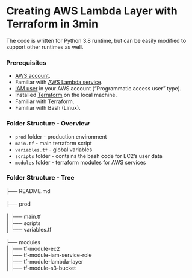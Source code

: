 # Creating AWS Lambda Layer with Terraform in 3min
The code is written for Python 3.8 runtime, but can be easily modified to support other runtimes as well. 

### Prerequisites
- [AWS account](https://aws.amazon.com/).
- Familiar with [AWS Lambda service](https://aws.amazon.com/lambda/).
- [IAM user](https://docs.aws.amazon.com/IAM/latest/UserGuide/id_users_create.html) in your AWS account (“Programmatic access user” type).
- Installed [Terraform](https://www.terraform.io/downloads.html) on the local machine.
- Familiar with Terraform.
- Familiar with Bash (Linux).

### Folder Structure - Overview
- `prod` folder - production environment
- `main.tf` - main terraform script
- `variables.tf` - global variables
- `scripts` folder - contains the bash code for EC2’s user data
- `modules` folder - terraform modules for AWS services

### Folder Structure - Tree
├── README.md</br>  
├── prod</br>  
│   ├── main.tf</br>
│   ├── scripts</br>
│   └── variables.tf</br>  
├── modules</br>
│   ├── tf-module-ec2</br>
│   ├── tf-module-iam-service-role</br>
│   ├── tf-module-lambda-layer</br>
│   ├── tf-module-s3-bucket</br>